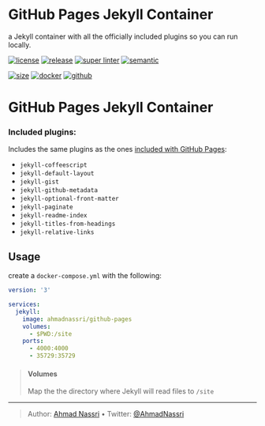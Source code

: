 # GitHub Pages Jekyll Container

a Jekyll container with all the officially included plugins so you can run locally.

[![license][license-img]][license-url]
[![release][release-img]][release-url]
[![super linter][super-linter-img]][super-linter-url]
[![semantic][semantic-img]][semantic-url]

[![size][size-img]][size-url]
[![docker][docker-img]][docker-url]
[![github][github-img]][github-url]

# GitHub Pages Jekyll Container

### Included plugins:

Includes the same plugins as the ones [included with GitHub Pages][]:

-   `jekyll-coffeescript`
-   `jekyll-default-layout`
-   `jekyll-gist`
-   `jekyll-github-metadata`
-   `jekyll-optional-front-matter`
-   `jekyll-paginate`
-   `jekyll-readme-index`
-   `jekyll-titles-from-headings`
-   `jekyll-relative-links`

## Usage

create a `docker-compose.yml` with the following:

``` yaml
version: '3'

services:
  jekyll:
    image: ahmadnassri/github-pages
    volumes:
      - $PWD:/site
    ports:
      - 4000:4000
      - 35729:35729
```

> #### Volumes
>
> Map the the directory where Jekyll will read files to `/site`

  [included with GitHub Pages]: https://help.github.com/en/github/working-with-github-pages/about-github-pages-and-jekyll#plugins

----
> Author: [Ahmad Nassri](https://www.ahmadnassri.com/) &bull;
> Twitter: [@AhmadNassri](https://twitter.com/AhmadNassri)

[license-url]: LICENSE
[license-img]: https://badgen.net/github/license/ahmadnassri/docker-github-pages

[release-url]: https://github.com/ahmadnassri/docker-github-pages/releases
[release-img]: https://badgen.net/github/release/ahmadnassri/docker-github-pages

[super-linter-url]: https://github.com/ahmadnassri/docker-github-pages/actions?query=workflow%3Asuper-linter
[super-linter-img]: https://github.com/ahmadnassri/docker-github-pages/workflows/super-linter/badge.svg

[semantic-url]: https://github.com/ahmadnassri/docker-github-pages/actions?query=workflow%3Arelease
[semantic-img]: https://badgen.net/badge/📦/semantically%20released/blue

[size-url]: https://hub.docker.com/r/ahmadnassri/github-pages
[size-img]: https://badgen.net/docker/size/ahmadnassri/github-pages

[docker-url]: https://hub.docker.com/r/ahmadnassri/github-pages
[docker-img]: https://badgen.net/badge/icon/docker%20hub?icon=docker&label

[github-url]: https://github.com/users/ahmadnassri/packages/container/package/github-pages
[github-img]: https://badgen.net/badge/icon/github%20registry?icon=github&label
